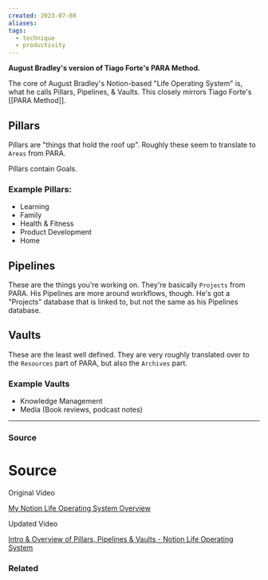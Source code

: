 ```yaml
---
created: 2023-07-08
aliases: 
tags:
  - technique
  - productivity
---
```

**August Bradley's version of Tiago Forte's PARA Method.**

The core of August Bradley's Notion-based "Life Operating System" is, what he calls Pillars, Pipelines, & Vaults. This closely mirrors Tiago Forte's [[PARA Method]].

## Pillars

Pillars are "things that hold the roof up". Roughly these seem to translate to `Areas` from PARA.

Pillars contain Goals.

### Example Pillars:

- Learning
- Family
- Health & Fitness
- Product Development
- Home

## Pipelines

These are the things you're working on. They're basically `Projects` from PARA. His Pipelines are more around workflows, though. He's got a "Projects" database that is linked to, but not the same as his Pipelines database.

## Vaults

These are the least well defined. They are very roughly translated over to the `Resources` part of PARA, but also the `Archives` part.

### Example Vaults

- Knowledge Management
- Media (Book reviews, podcast notes)

****
### Source

# Source

Original Video

[My Notion Life Operating System Overview](https://youtu.be/4-TYSah25UM)

Updated Video

[Intro & Overview of Pillars, Pipelines & Vaults - Notion Life Operating System](https://youtu.be/d93SGaf82OM)

### Related